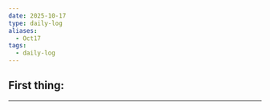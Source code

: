 ```yaml
---
date: 2025-10-17
type: daily-log
aliases:
  - Oct17
tags:
  - daily-log
---
```


## First thing:
---
